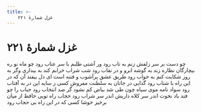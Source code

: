 ```yaml
---
title: >-
    غزل شمارهٔ ۲۲۱
---
```

# غزل شمارهٔ ۲۲۱

چو دست بر سر زلفش زنم به تاب رود
ور آشتی طلبم با سر عتاب رود
چو ماه نو ره بیچارگان نظاره
زند به گوشه ابرو و در نقاب رود
شب شراب خرابم کند به بیداری
وگر به روز شکایت کنم به خواب رود
طریق عشق پرآشوب و فتنه است ای دل
بیفتد آن که در این راه با شتاب رود
گدایی در جانان به سلطنت مفروش
کسی ز سایه این در به آفتاب رود
سواد نامه موی سیاه چون طی شد
بیاض کم نشود گر صد انتخاب رود
حباب را چو فتد باد نخوت اندر سر
کلاه داریش اندر سر شراب رود
حجاب راه تویی حافظ از میان برخیز
خوشا کسی که در این راه بی حجاب رود
